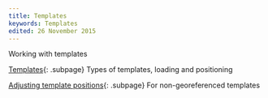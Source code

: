 ```yaml
---
title: Templates
keywords: Templates
edited: 26 November 2015
---
```


Working with templates

[Templates](templates.md){: .subpage}
Types of templates, loading and positioning

[Adjusting template positions](template_adjust.md){: .subpage}
For non-georeferenced templates
